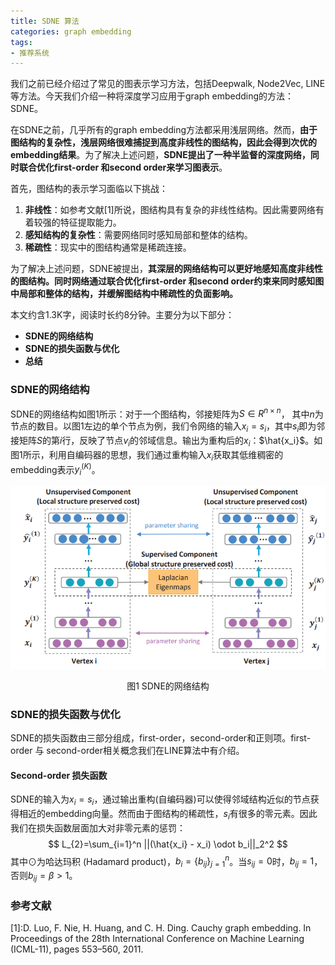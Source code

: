 ```yaml
---
title: SDNE 算法
categories: graph embedding
tags:
- 推荐系统
---
```


我们之前已经介绍过了常见的图表示学习方法，包括Deepwalk, Node2Vec, LINE 等方法。今天我们介绍一种将深度学习应用于graph embedding的方法：SDNE。

在SDNE之前，几乎所有的graph embedding方法都采用浅层网络。然而，**由于图结构的复杂性，浅层网络很难捕捉到高度非线性的图结构，因此会得到次优的embedding结果**。为了解决上述问题，**SDNE提出了一种半监督的深度网络，同时联合优化first-order 和second order来学习图表示**。

首先，图结构的表示学习面临以下挑战：

1. **非线性**：如参考文献[1]所说，图结构具有复杂的非线性结构。因此需要网络有着较强的特征提取能力。
2. **感知结构的复杂性**：需要网络同时感知局部和整体的结构。
3. **稀疏性**：现实中的图结构通常是稀疏连接。

为了解决上述问题，SDNE被提出，**其深层的网络结构可以更好地感知高度非线性的图结构。同时网络通过联合优化first-order 和second order约束来同时感知图中局部和整体的结构，并缓解图结构中稀疏性的负面影响。**

本文约含1.3K字，阅读时长约8分钟。主要分为以下部分：
- **SDNE的网络结构**
- **SDNE的损失函数与优化**
- **总结**

### SDNE的网络结构

SDNE的网络结构如图1所示：对于一个图结构，邻接矩阵为$S \in R^{n \times n}$， 其中$n$为节点的数目。以图1左边的单个节点为例，我们令网络的输入$x_i = s_i$，其中$s_i$即为邻接矩阵$S$的第$i$行，反映了节点$v_i$的邻域信息。输出为重构后的$x_i$：$\hat{x_i}$。如图1所示，利用自编码器的思想，我们通过重构输入$x_i$获取其低维稠密的embedding表示$y_i^{(K)}$。

![](/images/SDNE.png)

<center>图1 SDNE的网络结构</center>

### SDNE的损失函数与优化

SDNE的损失函数由三部分组成，first-order，second-order和正则项。first-order 与 second-order相关概念我们在LINE算法中有介绍。

#### Second-order 损失函数

SDNE的输入为$x_i = s_i$，通过输出重构(自编码器)可以使得邻域结构近似的节点获得相近的embedding向量。然而由于图结构的稀疏性，$s_i$有很多的零元素。因此我们在损失函数层面加大对非零元素的惩罚：
$$
L_{2}=\sum_{i=1}^n ||(\hat{x_i} - x_i) \odot b_i||_2^2
$$
其中$\odot$为哈达玛积 (Hadamard product)，$b_i = \{b_{ij}\}_{j=1}^n$。当$s_{ij}=0$时，$b_{ij}=1$，否则$b_{ij}=\beta > 1$。

### 参考文献

\[1\]:D. Luo, F. Nie, H. Huang, and C. H. Ding. Cauchy graph embedding. In Proceedings of the 28th International Conference on Machine Learning (ICML-11), pages 553–560, 2011.





